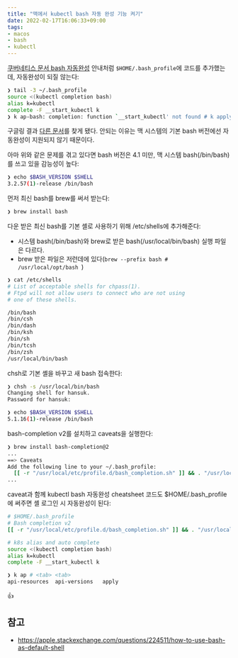 ```yaml
---
title: "맥에서 kubectl bash 자동 완성 기능 켜기"
date: 2022-02-17T16:06:33+09:00
tags:
- macos
- bash
- kubectl
---
```


[쿠버네티스 문서 bash 자동완성](https://kubernetes.io/docs/reference/kubectl/cheatsheet/#bash) 안내처럼 `$HOME/.bash_profile`에 코드를 추가했는데, 자동완성이 되질 않는다:
```sh
❯ tail -3 ~/.bash_profile
source <(kubectl completion bash)
alias k=kubectl
complete -F __start_kubectl k
❯ k ap-bash: completion: function `__start_kubectl' not found # k apply 치고 싶어!
```

구글링 결과 [다른 문서](https://kubernetes.io/ko/docs/tasks/tools/included/optional-kubectl-configs-bash-mac/)를 찾게 됐다. 안되는 이유는 맥 시스템의 기본 bash 버전에선 자동완성이 지원되지 않기 때문이다. 

아마 위와 같은 문제를 겪고 있다면 bash 버전은 4.1 미만, 맥 시스템 bash(/bin/bash)를 쓰고 있을 감능성이 높다:
```sh
❯ echo $BASH_VERSION $SHELL
3.2.57(1)-release /bin/bash
```

먼저 최신 bash를 brew를 써서 받는다:
```sh
❯ brew install bash
```

다운 받은 최신 bash를 기본 셸로 사용하기 위해 /etc/shells에 추가해준다:
- 시스템 bash(/bin/bash)와 brew로 받은 bash(/usr/local/bin/bash) 실행 파일은 다르다.
- brew 받은 파일은 저런데에 있다(`brew --prefix bash # /usr/local/opt/bash `)
```sh
❯ cat /etc/shells 
# List of acceptable shells for chpass(1).
# Ftpd will not allow users to connect who are not using
# one of these shells.

/bin/bash
/bin/csh
/bin/dash
/bin/ksh
/bin/sh
/bin/tcsh
/bin/zsh
/usr/local/bin/bash
```

chsh로 기본 셸을 바꾸고 새 bash 접속한다:
```sh
❯ chsh -s /usr/local/bin/bash
Changing shell for hansuk.
Password for hansuk: 

❯ echo $BASH_VERSION $SHELL
5.1.16(1)-release /bin/bash
```

bash-completion v2를 설치하고 caveats을 실행한다:
```sh
❯ brew install bash-completion@2
...
==> Caveats
Add the following line to your ~/.bash_profile:
  [[ -r "/usr/local/etc/profile.d/bash_completion.sh" ]] && . "/usr/local/etc/profile.d/bash_completion.sh"
...
```

caveat과 함께 kubectl bash 자동완성 cheatsheet 코드도 $HOME/.bash_profile에 써주면 셸 로그인 시 자동완성이 된다:
```sh
# $HOME/.bash_profile
# Bash completion v2
[[ -r "/usr/local/etc/profile.d/bash_completion.sh" ]] && . "/usr/local/etc/profile.d/bash_completion.sh"

# k8s alias and auto complete
source <(kubectl completion bash)
alias k=kubectl
complete -F __start_kubectl k
```

```sh
❯ k ap # <tab> <tab>
api-resources  api-versions   apply 
```


👍

## 참고
- https://apple.stackexchange.com/questions/224511/how-to-use-bash-as-default-shell
